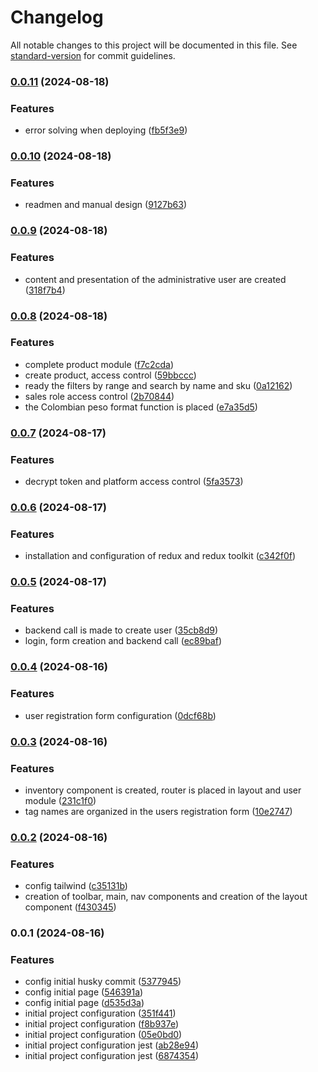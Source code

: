 # Changelog

All notable changes to this project will be documented in this file. See [standard-version](https://github.com/conventional-changelog/standard-version) for commit guidelines.

### [0.0.11](https://github.com/Developerproject2024/app-marketplace-ui/compare/v0.0.10...v0.0.11) (2024-08-18)


### Features

* error solving when deploying ([fb5f3e9](https://github.com/Developerproject2024/app-marketplace-ui/commit/fb5f3e93f4f11cfb99feb0ad6e92c3720d63049c))

### [0.0.10](https://github.com/Developerproject2024/app-marketplace-ui/compare/v0.0.9...v0.0.10) (2024-08-18)

### Features

- readmen and manual design ([9127b63](https://github.com/Developerproject2024/app-marketplace-ui/commit/9127b6330356dcedd2b5a54834e07380a16e7019))

### [0.0.9](https://github.com/Developerproject2024/app-marketplace-ui/compare/v0.0.8...v0.0.9) (2024-08-18)

### Features

- content and presentation of the administrative user are created ([318f7b4](https://github.com/Developerproject2024/app-marketplace-ui/commit/318f7b411de0adcc9816c7107a8b0e423de262b9))

### [0.0.8](https://github.com/Developerproject2024/app-marketplace-ui/compare/v0.0.7...v0.0.8) (2024-08-18)

### Features

- complete product module ([f7c2cda](https://github.com/Developerproject2024/app-marketplace-ui/commit/f7c2cda36e966b1f18d1cfa99b0ecaee92d8699d))
- create product, access control ([59bbccc](https://github.com/Developerproject2024/app-marketplace-ui/commit/59bbcccb5e9a4a736910e5811de33d1a1f65cd14))
- ready the filters by range and search by name and sku ([0a12162](https://github.com/Developerproject2024/app-marketplace-ui/commit/0a12162339259885d8cad61b95cf8748fe799dfa))
- sales role access control ([2b70844](https://github.com/Developerproject2024/app-marketplace-ui/commit/2b7084444496b0318031a58ae7832571bef57f50))
- the Colombian peso format function is placed ([e7a35d5](https://github.com/Developerproject2024/app-marketplace-ui/commit/e7a35d5213bde7ef2546cee83cb5c6c1c6685dba))

### [0.0.7](https://github.com/Developerproject2024/app-marketplace-ui/compare/v0.0.6...v0.0.7) (2024-08-17)

### Features

- decrypt token and platform access control ([5fa3573](https://github.com/Developerproject2024/app-marketplace-ui/commit/5fa357344c4925bc258d27c276608cc1a1f9e697))

### [0.0.6](https://github.com/Developerproject2024/app-marketplace-ui/compare/v0.0.5...v0.0.6) (2024-08-17)

### Features

- installation and configuration of redux and redux toolkit ([c342f0f](https://github.com/Developerproject2024/app-marketplace-ui/commit/c342f0f42fb18bb9adfa02e4ed1e1ad90ae17281))

### [0.0.5](https://github.com/Developerproject2024/app-marketplace-ui/compare/v0.0.4...v0.0.5) (2024-08-17)

### Features

- backend call is made to create user ([35cb8d9](https://github.com/Developerproject2024/app-marketplace-ui/commit/35cb8d968c368bb9f5e351b917d3347ac4580ef1))
- login, form creation and backend call ([ec89baf](https://github.com/Developerproject2024/app-marketplace-ui/commit/ec89baf406421072bdc8790c602f04441fef32d6))

### [0.0.4](https://github.com/Developerproject2024/app-marketplace-ui/compare/v0.0.3...v0.0.4) (2024-08-16)

### Features

- user registration form configuration ([0dcf68b](https://github.com/Developerproject2024/app-marketplace-ui/commit/0dcf68bc802e179e9f8a3c0217663a8fd7328b31))

### [0.0.3](https://github.com/Developerproject2024/app-marketplace-ui/compare/v0.0.2...v0.0.3) (2024-08-16)

### Features

- inventory component is created, router is placed in layout and user module ([231c1f0](https://github.com/Developerproject2024/app-marketplace-ui/commit/231c1f07c744d900aa0d7054cc093b8ede0a28fe))
- tag names are organized in the users registration form ([10e2747](https://github.com/Developerproject2024/app-marketplace-ui/commit/10e27475fe6ed9ad12af1c1ef40288db999797bb))

### [0.0.2](https://github.com/Developerproject2024/app-marketplace-ui/compare/v0.0.1...v0.0.2) (2024-08-16)

### Features

- config tailwind ([c35131b](https://github.com/Developerproject2024/app-marketplace-ui/commit/c35131bd60531d22fd369b7fa30aa18436a0714d))
- creation of toolbar, main, nav components and creation of the layout component ([f430345](https://github.com/Developerproject2024/app-marketplace-ui/commit/f430345e0c3e47fe2819696e383051cee1be5771))

### 0.0.1 (2024-08-16)

### Features

- config initial husky commit ([5377945](https://github.com/Developerproject2024/app-marketplace-ui/commit/53779459a3360db4b4948327070aa4f58d78d548))
- config initial page ([546391a](https://github.com/Developerproject2024/app-marketplace-ui/commit/546391a4de7c82d26644b5dc68a981457ea53f3c))
- config initial page ([d535d3a](https://github.com/Developerproject2024/app-marketplace-ui/commit/d535d3a91fdba684d344891c241c824953a695d2))
- initial project configuration ([351f441](https://github.com/Developerproject2024/app-marketplace-ui/commit/351f441cf6633ba8658915a4c3d5b3866e2716ff))
- initial project configuration ([f8b937e](https://github.com/Developerproject2024/app-marketplace-ui/commit/f8b937eb6f111cb0e62a89757841fe15fcc27851))
- initial project configuration ([05e0bd0](https://github.com/Developerproject2024/app-marketplace-ui/commit/05e0bd0bbd6c7bf8ee5de1e44ccda164d3b72e65))
- initial project configuration jest ([ab28e94](https://github.com/Developerproject2024/app-marketplace-ui/commit/ab28e94c66028dfba1f5ab72818865003061aba1))
- initial project configuration jest ([6874354](https://github.com/Developerproject2024/app-marketplace-ui/commit/68743546e0cb84ca84becd7f5034d37e166ceef1))
